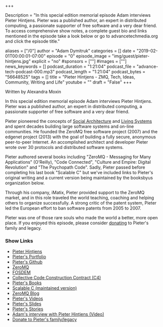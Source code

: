 +++

Description = "In this special edition memorial episode Adam interviews Pieter Hintjens. Pieter was a published author, an expert in distributed computing, a passionate supporter of free software and a very dear friend. To access comprehensive show notes, a complete guest bio and links mentioned in the episode take a look below or go to advancetechmedia.org and click the episode title."

aliases = ["/0"]
author = "Adam Dymitruk"
categories = []
date = "2019-02-01T00:00:01-07:00"
episode = "0"
episode_image = "img/guest/pieter-hintjens.jpg"
explicit = "no"
#sponsors = [""]
#images = [""]
news_keywords = []
podcast_duration = "1:21:04"
podcast_file = "advance-tech-podcast-000.mp3"
podcast_length = "1:21:04"
podcast_bytes = "56648525"
tags = []
title = "Pieter Hintjens - ZMQ, Tech, Ideas, Community, Writing and Life"
youtube = ""
draft = "False"
+++

Written by Alexandra Moxin

In this special edition memorial episode Adam interviews Pieter Hintjens. Pieter was a published author, an expert in distributed computing, a passionate supporter of free software and a very dear friend.

Pieter pioneered the concepts of [Social Architecture](http://hintjens.com/blog:_community) and [Living Systems](http://hintjens.com/blog:74) and spent decades building large software systems and on-line communities. He founded the ZeroMQ free software project (2007) and the edgenet project (2013) with the goal of building a fully secure, anonymous peer-to-peer Internet. An accomplished architect and developer Pieter wrote over 30 protocols and distributed software systems.

Pieter authored several books including "ZeroMQ - Messaging for Many Applications" (O'Reilly), "Code Connected", "Culture and Empire: Digital Revolution" and "The Psychopath Code". Sadly, Pieter passed before completing his last book "Scalable C" but we've included links to Pieter's original writing and a current version being maintained by the booksbyus organization below.

Through his company, iMatix, Pieter provided support to the ZeroMQ market, and in this role traveled the world teaching, coaching and helping others to organize successfully. A strong critic of the patent system, Pieter led the European effort to ban software patents from 2005 to 2007. 

Pieter was one of those rare souls who made the world a better, more open place. If you enjoyed this episode, please consider [donating](https://www.paypal.me/Hintjens) to Pieter's family and legacy.


### Show Links

* [Pieter Hintjens](http://hintjens.com/)
* [Pieter's Portfolio](http://hintjens.com/main:portfolio)
* [Pieter's Github](https://github.com/hintjens)
* [ZeroMQ](http://zeromq.org/)
* [FOSDEM](https://fosdem.org/2019/)
* [Collective Code Construction Contract (C4)](https://hintjens.gitbooks.io/social-architecture/content/chapter4.html)
* [Pieter's Books](http://hintjens.com/books)
* [Scalable C (maintained version)](https://github.com/booksbyus/scalable-c)
* [ZeroMQ Blog](http://hintjens.com/blog:_zeromq)
* [Pieter's Videos](https://vimeo.com/user10099130/videos?cjevent=41da0470266111e9815401210a1c0e0c)
* [Pieter's Slides](https://www.slideshare.net/pieterh)
* [Pieter's Stories](http://fiction.hintjens.com/)
* [Adam's interview with Pieter Hintjens (Video)]((https://www.youtube.com/watch?v=ApqI9XLRk4k))
* [Donate to Pieter's family/legacy](https://www.paypal.me/Hintjens)


